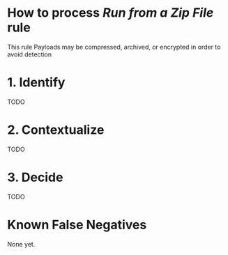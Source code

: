 # How to process *Run from a Zip File* rule
This rule Payloads may be compressed, archived, or encrypted in order to avoid detection

# 1. Identify
TODO

# 2. Contextualize
TODO

# 3. Decide
TODO

# Known False Negatives
None yet.
